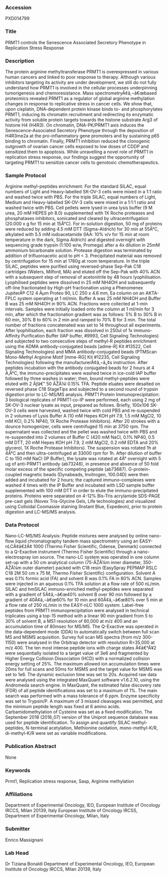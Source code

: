 ### Accession
PXD014799

### Title
PRMT1 controls the Senescence Associated Secretory Phenotype in Replication Stress Response

### Description
The protein arginine methyltransferase PRMT1 is overexpressed in various human cancers and linked to poor response to therapy. Although various inhibitors targeting its activity are under development, we still do not fully understand how PRMT1 is involved in the cellular processes underpinning tumorigenesis and chemoresistance. Mass spectrometryÃ¢â‚¬â€œbased proteomics revealed PRMT1 as a regulator of global arginine methylation changes in response to replicative stress in cancer cells. We show that, upon cisplatin, DNA-dependent protein kinase binds to- and phosphorylates PRMT1, inducing its chromatin recruitment and redirecting its enzymatic activity from soluble protein targets towards the histone substrate Arg3 of histone H4 (H4R3). On chromatin, DNA-PK/PRMT1 axis induces the Senescence-Associated Secretory Phenotype through the deposition of H4R3me2a at the pro-inflammatory gene promoters and by sustaining p65 binding to chromatin. Finally, PRMT1 inhibition reduced the clonogenic outgrowth of ovarian cancer cells exposed to low doses of CDDP and sensitized them to apoptosis. While unravelling a novel role of PRMT1 in replication stress response, our findings suggest the opportunity of targeting PRMT1 to sensitize cancer cells to genotoxic chemotherapeutics.

### Sample Protocol
Arginine methyl-peptides enrichment: For the standard SILAC, equal numbers of Light and Heavy-labelled SK-OV-3 cells were mixed in a 1:1 ratio and washed twice with PBS. For the triple SILAC, equal numbers of Light, Medium and Heavy-labelled SK-OV-3 cells were mixed in a 1:1:1 ratio and washed twice with PBS. Cell pellets were lysed in urea lysis buffer (9 M urea, 20 mM HEPES ph 8.0) supplemented with 1X Roche proteases and phosphatases inhibitors, sonicated and cleared by ultracentrifugation (20.000 x g for 15 min at 15Â°C). For in-solution digestion, 50 mg of proteins were reduced by adding 4.5 mM DTT (Sigma-Aldrich) for 30 min at 55Â°C, alkylated with 5.5 mM iodoacetamide (IAA: 10% v/v for 15 min at room temperature in the dark, Sigma Aldrich) and digested overnight with sequencing grade trypsin (1:100 w/w, Promega) after a 4x dilution in 25mM ammonium bicarbonate solution. Protease digestion was terminated by addition of trifluoroacetic acid to pH < 3. Precipitated material was removed by centrifugation for 15 min at 1780g at room temperature. In the triple SILAC, peptides were purified using reversed-phase Sep-Pak C18 cartridges (Waters, Milford, MA) and eluted off the Sep-Pak with 40% ACN with a subsequent step of removal of acetonitrile by 48 hours lyophilisation. Lyophilised peptides were dissolved in 25 mM NH4OH and subsequently off-line fractionated by High-pH fractionation using a Phenomenex JupiterÂ® C12 4 Âµm Proteo 90, LC 250 x 4.6 mm, Ea column on an AKTA-FPLC system operating at 1 ml/min. Buffer A was 25 mM NH4OH and Buffer B was 25 mM NH4OH in 90% ACN. Fractions were collected at 1-min intervals. Samples were initially loaded onto the column at 1 ml/min for 3 min, after which the fractionation gradient was as follows: 5% B to 30% B in 60 min, 30% B to 60% in 2 min and ramped to 70% B for 3 min. The total number of fractions concatenated was set to 14 throughout all experiments. After lyophilisation, each fraction was dissolved in 250ul of 1x immuno-Affinity Purification Buffer (IAP buffer, #9993, Cell Signaling Technologies) and subjected to two consecutive steps of methyl-R peptides enrichment using the ADMA antibody-conjugated beads [adme-R] Kit #13522, Cell Signaling Technologies) and MMA antibody-conjugated beads (PTMScan Mono-Methyl Arginine Motif [mme-RG] Kit #12235, Cell Signaling Technologies) following the manufacturerÃ¢â‚¬â„¢s instruction. After peptides incubation with the antibody conjugated beads for 2 hours at 4 Ã‚Â°C, the immuno-precipitates were washed twice in ice-cold IAP buffer followed by three washes in water; then, bound methyl-peptides were eluted with 2 Ãƒâ€” 50 ÃŽÂ¼l 0.15% TFA. Peptide eluates were desalted on reversed phase C18 StageTips and subjected to a second round of trypsin digestion prior to LC-MS/MS analysis. PRMT1 Protein Immunoprecipitation: 3 biological replicates of PRMT1 co-IP were performed, each using 2 mg of SK-OV-3 nuclear lysate as input, prepared as follows. Briefly, 100x106 SK-OV-3 cells were harvested, washed twice with cold PBS and re-suspended in 2 volumes of Lysis Buffer A (10 mM Hepes KOH pH 7.9, 1.5 mM MgCl2, 10 mM KCl, 0.2% NP40, 1X Roche Protease Inhibitors). After 20 strokes with a dounce homogenizer, cells were centrifuged 15 min at 3750 rpm. The supernatant was collected and the pellet was washed twice with PBS and re-suspended into 2 volumes of Buffer C (420 mM NaCl, 0.1% NP40, 0.5 mM DTT, 20 mM Hepes KOH pH 7.9, 2 mM MgCl2, 0.2 mM EDTA and 20% glycerol, 1X Roche Protease Inhibitors). The suspension was rotated 1h at 4Â°C and then ultra-centrifuged at 33000 rpm for 1h. After dilution of buffer C to 150 mM NaCl (IP Buffer), the lysate was rotated at 4Â° overnight with 5 ug of anti-PRMT1 antibody (ab73246), in presence and absence of 50 fold molar excess of the specific competing peptide (ab73687). G-protein-coupled magnetic beads (Dynabeads, Invitrogen, 100.04D) were then added and incubated for 2 hours; the captured immuno-complexes were washed 4 times with the IP Buffer and incubated with LSD sample buffer supplemented with 100 mM DTT in order to elute the immuno-precipitated proteins. Proteins were separated on 4-12% Bis-Tris acrylamide SDS-PAGE pre-cast gels (Novex Tris-Glycine Gels, Life technologies) and visualized using Colloidal Coomassie staining (Instant Blue, Expedeon), prior to protein digestion and LC-MS/MS analysis.

### Data Protocol
Nano-LC-MS/MS Analysis: Peptide mixtures were analysed by online nano-flow liquid chromatography tandem mass spectrometry using an EASY-nLCÃ¢â€žÂ¢ 1000 (Thermo Fisher Scientific, Odense, Denmark) connected to a Q-Exactive instrument (Thermo Fisher Scientific) through a nano-electrospray ion source. The nano-LC system was operated in one column set-up with a 50 cm analytical column (75-ÃŽÂ¼m inner diameter, 350-ÃŽÂ¼m outer diameter) packed with C18 resin (EasySpray PEPMAP RSLC C18 2M 50 cm x 75 M, Thermo Fisher Scientific) configuration. Solvent A was 0.1% formic acid (FA) and solvent B was 0.1% FA in 80% ACN. Samples were injected in an aqueous 0.1% TFA solution at a flow rate of 500 nL/min. SILAC and hmSILAC immuno-enriched methyl-peptides were separated with a gradient of 5Ã¢â‚¬â€œ40% solvent B over 90 min followed by a gradient of 40Ã¢â‚¬â€œ60% for 10 min and 60Ã¢â‚¬â€œ80% over 5 min at a flow rate of 250 nL/min in the EASY-nLC 1000 system. Label-free peptides from PRMT1 immunoprecipitation were analysed in technical triplicates using a top-15 method with a linear 90 min gradient from 5 to 30% of solvent B, a MS1 resolution of 60,000 at m/z 400 and an accumulation time of 80msec for MS/MS. The Q-Exactive was operated in the data-dependent mode (DDA) to automatically switch between full scan MS and MSMS acquisition. Survey full scan MS spectra (from m/z 300-1150) were analysed in the Orbitrap detector with resolution R=35,000 at m/z 400. The ten most intense peptide ions with charge states Ã¢â€°Â¥2 were sequentially isolated to a target value of 3e6 and fragmented by Higher Energy Collision Dissociation (HCD) with a normalized collision energy setting of 25%. The maximum allowed ion accumulation times were 20ms for full scans and 50ms for MSMS and the target value for MSMS was set to 1e6. The dynamic exclusion time was set to 20s.  Acquired raw data were analysed using the integrated MaxQuant software v1.6.2.10, using the Andromeda search engine. In MaxQuant, the estimated false discovery rate (FDR) of all peptide identifications was set to a maximum of 1%. The main search was performed with a mass tolerance of 6 ppm. Enzyme specificity was set to Trypsin/P. A maximum of 3 missed cleavages was permitted, and the minimum peptide length was fixed at 6 amino acids. Carbamidomethylation of Cysteine was set as a fixed modification. The September 2018 (2018_07) version of the Uniprot sequence database was used for peptide identification. To assign and quantify SILAC methyl-peptides, N-terminal acetylation, Methionine oxidation, mono-methyl-K/R, di-methyl-K/R were set as variable modifications.

### Publication Abstract
None

### Keywords
Prmt1, Replication stress response, Sasp, Arginine methylation

### Affiliations
Department of Experimental Oncology, IEO, European Institute of Oncology IRCCS, Milan 20139, Italy
European Institute of Oncology IRCSS, Department of Experimental Oncology, Milan, Italy

### Submitter
Enrico Massignani

### Lab Head
Dr Tiziana Bonaldi
Department of Experimental Oncology, IEO, European Institute of Oncology IRCCS, Milan 20139, Italy


